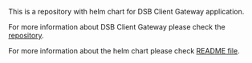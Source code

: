 This is a repository with helm chart for DSB Client Gateway application.

For more information about DSB Client Gateway please check the [repository](https://github.com/energywebfoundation/dsb-client-gateway).

For more information about the helm chart please check [README file](dsb-client-gateway/README.md).